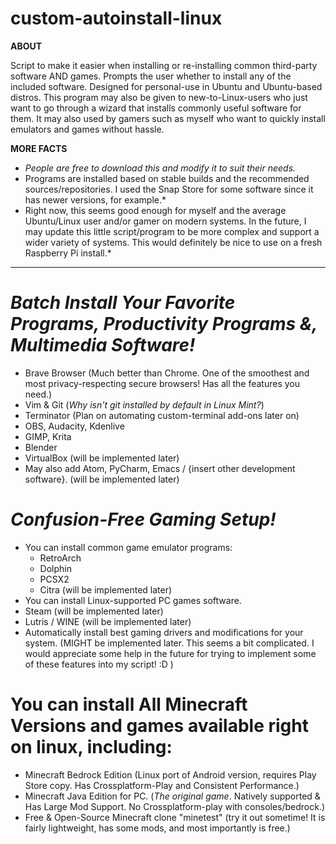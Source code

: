 # custom-autoinstall-linux
**ABOUT**

Script to make it easier when installing or re-installing common third-party software AND games. Prompts the user whether to install any of the included software. Designed for personal-use in Ubuntu and Ubuntu-based distros. This program may also be given to new-to-Linux-users who just want to go through a wizard that installs commonly useful software for them. It may also used by gamers such as myself who want to quickly install emulators and games without hassle.

**MORE FACTS**
* *People are free to download this and modify it to suit their needs.* 
* Programs are installed based on stable builds and the recommended sources/repositories. I used the Snap Store for some software since it has newer versions, for example.*
* Right now, this seems good enough for myself and the average Ubuntu/Linux user and/or gamer on modern systems. In the future, I may update this little script/program to be more complex and support a wider variety of systems. This would definitely be nice to use on a fresh Raspberry Pi install.*
  
---------------------------------------------------

# *Batch Install Your Favorite Programs, Productivity Programs &, Multimedia Software!*
* Brave Browser (Much better than Chrome. One of the smoothest and most privacy-respecting secure browsers! Has all the features you need.)
* Vim & Git (*Why isn't git installed by default in Linux Mint?*)
* Terminator (Plan on automating custom-terminal add-ons later on)
* OBS, Audacity, Kdenlive
* GIMP, Krita
* Blender
* VirtualBox (will be implemented later)
* May also add Atom, PyCharm, Emacs / {insert other development software}. (will be implemented later)
# *Confusion-Free Gaming Setup!*
* You can install common game emulator programs: 
  * RetroArch
  * Dolphin
  * PCSX2
  * Citra (will be implemented later)
*  You can install Linux-supported PC games software.
  * Steam (will be implemented later)
  * Lutris / WINE (will be implemented later)
*  Automatically install best gaming drivers and modifications for your system. (MIGHT be implemented later. This seems a bit complicated. I would appreciate some help in the future for trying to implement some of these features into my script! :D )
# You can install All Minecraft Versions and games available right on linux, including:
  * Minecraft Bedrock Edition (Linux port of Android version, requires Play Store copy. Has Crossplatform-Play and Consistent Performance.)
  * Minecraft Java Edition for PC. (*The original game*. Natively supported & Has Large Mod Support. No Crossplatform-play with consoles/bedrock.)
  * Free & Open-Source Minecraft clone "minetest" (try it out sometime! It is fairly lightweight, has some mods, and most importantly is free.)

